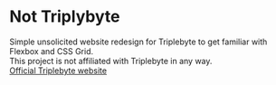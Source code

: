 # Not Triplybyte
Simple unsolicited website redesign for Triplebyte to get familiar with Flexbox and CSS Grid. <br />
This project is not affiliated with Triplebyte in any way.<br />
[Official Triplebyte website](https://triplebyte.com/)
